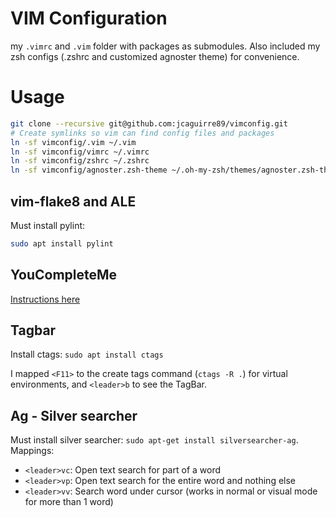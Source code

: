 # VIM Configuration
my `.vimrc` and `.vim` folder with packages as submodules. Also included my zsh configs (.zshrc and customized agnoster theme) for convenience.
# Usage

```bash
git clone --recursive git@github.com:jcaguirre89/vimconfig.git
# Create symlinks so vim can find config files and packages
ln -sf vimconfig/.vim ~/.vim
ln -sf vimconfig/vimrc ~/.vimrc
ln -sf vimconfig/zshrc ~/.zshrc
ln -sf vimconfig/agnoster.zsh-theme ~/.oh-my-zsh/themes/agnoster.zsh-theme 
```


## vim-flake8 and ALE
Must install pylint:
```bash
sudo apt install pylint
```

## YouCompleteMe
[Instructions here](https://github.com/Valloric/YouCompleteMe#linux-64-bit)

## Tagbar
Install ctags: `sudo apt install ctags`

I mapped `<F11>` to the create tags command (`ctags -R .`) for virtual environments, and `<leader>b` to see the TagBar.

## Ag - Silver searcher
Must install silver searcher: `sudo apt-get install silversearcher-ag`. Mappings:
- `<leader>vc`: Open text search for part of a word
- `<leader>vp`: Open text search for the entire word and nothing else
- `<leader>vv`: Search word under cursor (works in normal or visual mode for more than 1 word)
